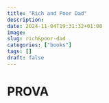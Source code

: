 ```yaml
---
title: "Rich and Poor Dad"
description: 
date: 2024-11-04T19:31:32+01:00
image: 
slug: rich&poor-dad
categories: ["books"]
tags: []
draft: false
---
```


# PROVA
